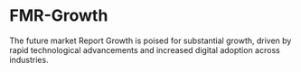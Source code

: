 # FMR-Growth
The future market Report Growth is poised for substantial growth, driven by rapid technological advancements and increased digital adoption across industries. 
